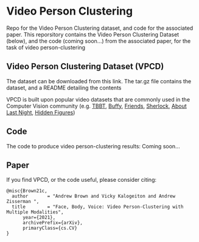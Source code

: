 # Video Person Clustering
Repo for the Video Person Clustering dataset, and code for the associated paper. This reporsitory contains the Video Person Clustering Dataset (below), and the code (coming soon...) from the associated paper, for the task of video person-clustering

## Video Person Clustering Dataset (VPCD)

The dataset can be downloaded from this link. The tar.gz file contains the dataset, and a README detailing the contents

VPCD is built upon popular video datasets that are commonly used in the Computer Vision community (e.g. [TBBT](http://tvd.niderb.fr/assets/pdf/lrec2014.pdf), [Buffy](https://www.robots.ox.ac.uk/~vgg/publications/papers/everingham06a.pdf), [Friends](https://www.robots.ox.ac.uk/~vgg/research/c1c/src/VickyKalogeitonBMVC2020.pdf), [Sherlock](https://www.robots.ox.ac.uk/~vgg/publications/2017/Nagrani17b/nagrani17b.pdf), [About Last Night](https://arxiv.org/pdf/2008.11289.pdf), [Hidden Figures](https://arxiv.org/pdf/2008.11289.pdf)) 

## Code

The code to produce video person-clustering results: Coming soon...

## Paper

If you find VPCD, or the code useful, please consider citing:

```
@misc{Brown21c,
  author       = "Andrew Brown and Vicky Kalogeiton and Andrew Zisserman ",
  title        = "Face, Body, Voice: Video Person-Clustering with Multiple Modalities",
      year={2021},
      archivePrefix={arXiv},
      primaryClass={cs.CV}
}
```
